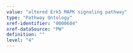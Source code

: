 ```yaml
---
value: "altered Erk5 MAPK signaling pathway"
type: "Pathway Ontology"
xref-identifier: "0000604"
xref-dataSource: "PW"
definition: ""
level: "4"
---
```

